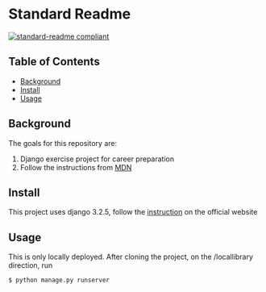 # Standard Readme

[![standard-readme compliant](https://img.shields.io/badge/readme%20style-standard-brightgreen.svg?style=flat-square)](https://github.com/RichardLitt/standard-readme)


## Table of Contents

- [Background](#background)
- [Install](#install)
- [Usage](#usage)

## Background

The goals for this repository are:

1. Django exercise project for career preparation
2. Follow the instructions from [MDN](https://developer.mozilla.org/en-US/docs/Learn/Server-side/Django/Tutorial_local_library_website)


## Install

This project uses django 3.2.5, follow the [instruction](https://docs.djangoproject.com/zh-hans/4.0/topics/install/) on the official 
website

## Usage

This is only locally deployed. After cloning the project, on the /locallibrary direction, run 

```sh
$ python manage.py runserver
```

